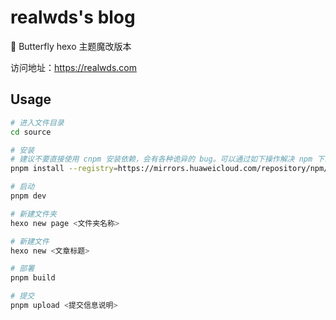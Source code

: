 # realwds's blog

🏡 Butterfly hexo 主题魔改版本

访问地址：https://realwds.com

## Usage

``` sh
# 进入文件目录
cd source

# 安装
# 建议不要直接使用 cnpm 安装依赖，会有各种诡异的 bug。可以通过如下操作解决 npm 下载速度慢的问题
pnpm install --registry=https://mirrors.huaweicloud.com/repository/npm/

# 启动
pnpm dev

# 新建文件夹
hexo new page <文件夹名称>

# 新建文件
hexo new <文章标题>

# 部署
pnpm build

# 提交
pnpm upload <提交信息说明>
```
